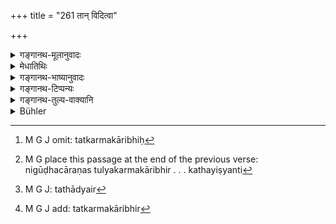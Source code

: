 +++
title = "261 तान् विदित्वा"

+++

<details><summary>गङ्गानथ-मूलानुवादः</summary>

Having discovered them through well-behaved and disguised men following the same occupations, as also through spies variously disguised, he shall exterminate them and bring them under his control.—(261)
</details>

<details><summary>मेधातिथिः</summary>

**तत्कर्मकारिभिः**[^६८५] तुल्यकर्मकारिभिर् विद्यापूर्वं ये तत्कर्म कृतवन्तः । अथ वा संप्रत्य् एव तत्कर्म कार्यन्ते अन्तर्भावसिद्ध्यर्थं लब्धान्तरा आगत्य कथयिष्यन्ति[^६८६] । तथान्यैर्[^६८७] अपि **चारैः**[^६८८]** अनेकसंस्थानैः** ॥ ९.२६१ ॥


[^६८८]:
     M G J add: tatkarmakāribhir


[^६८७]:
     M G J: tathādyair


[^६८६]:
     M G place this passage at the end of the previous verse: nigūḍhacāraṇas tulyakarmakāribhir . . . kathayiṣyanti


[^६८५]:
     M G J omit: tatkarmakāribhiḥ
</details>

<details><summary>गङ्गानथ-भाष्यानुवादः</summary>

‘*Those following the same occupations*.’—Persons who may have been addicted to ‘robbery’ etc., in the past, or who may he asked to do it even at the present time, with a view to become included in the gang and thereby learn their secrets and report them to the King; and also through spies variously disguised.—(261)
</details>

<details><summary>गङ्गानथ-टिप्पन्यः</summary>

‘*Protsādya*’.—Nārāyaṇa and Govindarāja read ‘*protsāhya*’ and explain it as ‘causing them to be instigated’;—Rāghavānanda, who adopts the same reading, explains it as “having inspired them with energy, by saying ‘you must give up this livelihood and earn money by agriculture, trade and other lawful means’.”

‘*Anekasaṃsthānaiḥ*’.—‘Wearing various disguises’ (Nārāyaṇa and Nandana);—‘stationed in various places’ (Kullūka).

This verse is quoted in *Vivādaratnākara* (p. 293).
</details>

<details><summary>गङ्गानथ-तुल्य-वाक्यानि</summary>

**(verses 9.261-263)  
**

*Kāmandaka* (6.10-13).—‘A monarch having adequately determined the guilt
of the wicked persons who have incurred public displeasure, should do away with them without the least delay, by underhand measures. The King should invite the offender to meet him in a secret chamber; when the man has entered the chamber, he should be followed by certain menials with arms hidden about their person, who had been previously instructed. Thereupon the royal door-keepers would enter and under the pretence of suspecting them, should search their persons; and finding the hidden arms openly accuse the offender with having hired these men for assassinating the King. In this manner, imputing crimes to the offenders, the King shall, for the satisfaction of his subjects, weed out the thorns from his realm.’

*Arthaśāstra* (p. 135).—‘Spies disguised as ascetics, renunciates,
mendicants, bards and so forth should be employed by the King to find out the wickedness or otherwise of the people and the King’s officers. If there is any one whom he suspects of dishonest ways of life, the King shall have him shadowed by a man of the same caste; when this latter has won the man’s confidence,—who for example is a judge—he should address him these words—“Such and such a relation of mine has been accused of an offence, do please save him from the danger, and here accept this money for the purpose.” If the judge falls into the trap and accepts the bribe, he should be banished by the King as one addicted to dishonesty.’

*Brhaṣpati* (22.6).—‘Thieves or robbers, having been found out by the
King’s servants, either by associating with them, or through marks of their criminality, or by their possessing the stolen goods, they shall be compelled to restore the plunder and shall be visited with punishments ordained by the law.’

*Nārada* (Vivādaratnākara, p. 293).—‘Having found out the thieves and
robbers through clever spies conversant with the methods adopted by criminals, the King shall follow them up and have them arrested by secretly instructed spies.’

Do. (Theft: 61).—‘As governor, the King shall extirpate the evil-doers, after having traced them by the application of cunning stratagems and arrested them.’
</details>

<details><summary>Bühler</summary>

261	Having detected them by means of trustworthy persons, who, disguising themselves, (pretend) to follow the same occupations and by means of spies, wearing various disguises, he must cause them to be instigated (to commit offences), and bring them into his power.
</details>
